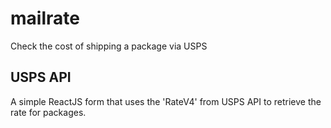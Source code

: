 # mailrate

Check the cost of shipping a package via USPS

## USPS API

A simple ReactJS form that uses the 'RateV4' from USPS API to retrieve the rate for packages.
